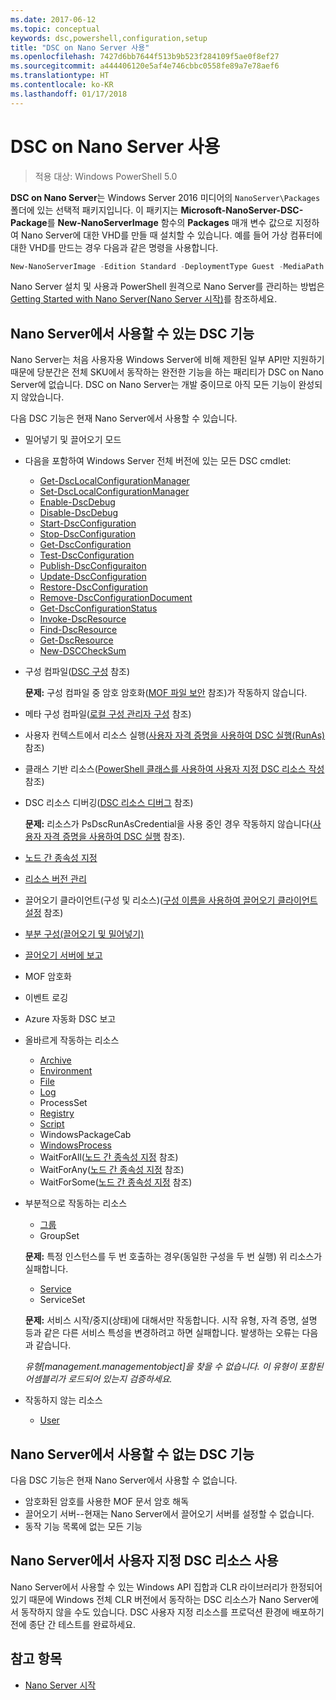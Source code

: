 ```yaml
---
ms.date: 2017-06-12
ms.topic: conceptual
keywords: dsc,powershell,configuration,setup
title: "DSC on Nano Server 사용"
ms.openlocfilehash: 7427d6bb7644f513b9b523f284109f5ae0f8ef27
ms.sourcegitcommit: a444406120e5af4e746cbbc0558fe89a7e78aef6
ms.translationtype: HT
ms.contentlocale: ko-KR
ms.lasthandoff: 01/17/2018
---
```

# <a name="using-dsc-on-nano-server"></a>DSC on Nano Server 사용

> 적용 대상: Windows PowerShell 5.0

**DSC on Nano Server**는 Windows Server 2016 미디어의 `NanoServer\Packages` 폴더에 있는 선택적 패키지입니다. 이 패키지는 **Microsoft-NanoServer-DSC-Package**를 **New-NanoServerImage** 함수의 **Packages** 매개 변수 값으로 지정하여 Nano Server에 대한 VHD를 만들 때 설치할 수 있습니다. 예를 들어 가상 컴퓨터에 대한 VHD를 만드는 경우 다음과 같은 명령을 사용합니다.

```powershell
New-NanoServerImage -Edition Standard -DeploymentType Guest -MediaPath f:\ -BasePath .\Base -TargetPath .\Nano1\Nano.vhd -ComputerName Nano1 -Packages Microsoft-NanoServer-DSC-Package
```

Nano Server 설치 및 사용과 PowerShell 원격으로 Nano Server를 관리하는 방법은 [Getting Started with Nano Server(Nano Server 시작)](https://technet.microsoft.com/en-us/library/mt126167.aspx)를 참조하세요.


## <a name="dsc-features-available-on-nano-server"></a>Nano Server에서 사용할 수 있는 DSC 기능

 Nano Server는 처음 사용자용 Windows Server에 비해 제한된 일부 API만 지원하기 때문에 당분간은 전체 SKU에서 동작하는 완전한 기능을 하는 패리티가 DSC on Nano Server에 없습니다. DSC on Nano Server는 개발 중이므로 아직 모든 기능이 완성되지 않았습니다.
 
 다음 DSC 기능은 현재 Nano Server에서 사용할 수 있습니다. 


* 밀어넣기 및 끌어오기 모드

* 다음을 포함하여 Windows Server 전체 버전에 있는 모든 DSC cmdlet: 
  * [Get-DscLocalConfigurationManager](https://technet.microsoft.com/en-us/library/dn407378.aspx)
  * [Set-DscLocalConfigurationManager](https://technet.microsoft.com/en-us/library/dn521621.aspx)   
  * [Enable-DscDebug](https://technet.microsoft.com/en-us/library/mt517870.aspx)
  * [Disable-DscDebug](https://technet.microsoft.com/en-us/library/mt517872.aspx)       
  * [Start-DscConfiguration](https://technet.microsoft.com/en-us/library/dn521623.aspx)
  * [Stop-DscConfiguration](https://technet.microsoft.com/en-us/library/mt143542.aspx)
  * [Get-DscConfiguration](https://technet.microsoft.com/en-us/library/dn407379.aspx)
  * [Test-DscConfiguration](https://technet.microsoft.com/en-us/library/dn407382.aspx)      
  * [Publish-DscConfiguraiton](https://technet.microsoft.com/en-us/library/mt517875.aspx) 
  * [Update-DscConfiguration](https://technet.microsoft.com/en-us/library/mt143541.aspx)
  * [Restore-DscConfiguration](https://technet.microsoft.com/en-us/library/dn407383.aspx)
  * [Remove-DscConfigurationDocument](https://technet.microsoft.com/en-us/library/mt143544.aspx)
  * [Get-DscConfigurationStatus](https://technet.microsoft.com/en-us/library/mt517868.aspx)
  * [Invoke-DscResource](https://technet.microsoft.com/en-us/library/mt517869.aspx)
  * [Find-DscResource](https://technet.microsoft.com/en-us/library/mt517874.aspx)
  * [Get-DscResource](https://technet.microsoft.com/en-us/library/dn521625.aspx)
  * [New-DSCCheckSum](https://technet.microsoft.com/en-us/library/dn521622.aspx)    

* 구성 컴파일([DSC 구성](configurations.md) 참조)

  **문제:** 구성 컴파일 중 암호 암호화([MOF 파일 보안](securemof.md) 참조)가 작동하지 않습니다.

* 메타 구성 컴파일([로컬 구성 관리자 구성](metaConfig.md) 참조)

* 사용자 컨텍스트에서 리소스 실행([사용자 자격 증명을 사용하여 DSC 실행(RunAs)](runAsUser.md) 참조)

* 클래스 기반 리소스([PowerShell 클래스를 사용하여 사용자 지정 DSC 리소스 작성](authoringResourceClass.md) 참조)

* DSC 리소스 디버깅([DSC 리소스 디버그](debugresource.md) 참조)
  
  **문제:** 리소스가 PsDscRunAsCredential을 사용 중인 경우 작동하지 않습니다([사용자 자격 증명을 사용하여 DSC 실행](runAsUser.md) 참조).

* [노드 간 종속성 지정](crossNodeDependencies.md) 

* [리소스 버전 관리](sxsResource.md)

* 끌어오기 클라이언트(구성 및 리소스)([구성 이름을 사용하여 끌어오기 클라이언트 설정](pullClientConfigNames.md) 참조)

* [부분 구성(끌어오기 및 밀어넣기)](partialConfigs.md)

* [끌어오기 서버에 보고](reportServer.md) 

* MOF 암호화

* 이벤트 로깅

* Azure 자동화 DSC 보고

* 올바르게 작동하는 리소스
  * [Archive](archiveResource.md)
  * [Environment](environmentResource.md)
  * [File](fileResource.md)
  * [Log](logResource.md)
  * ProcessSet
  * [Registry](registryResource.md)
  * [Script](scriptResource.md)
  * WindowsPackageCab
  * [WindowsProcess](windowsProcessResource.md)
  * WaitForAll([노드 간 종속성 지정](crossNodeDependencies.md) 참조)
  * WaitForAny([노드 간 종속성 지정](crossNodeDependencies.md) 참조)
  * WaitForSome([노드 간 종속성 지정](crossNodeDependencies.md) 참조)

* 부분적으로 작동하는 리소스
  * [그룹](groupResource.md)
  * GroupSet
  
  **문제:** 특정 인스턴스를 두 번 호출하는 경우(동일한 구성을 두 번 실행) 위 리소스가 실패합니다.
  
  * [Service](serviceResource.md)
  * ServiceSet
  
  **문제:** 서비스 시작/중지(상태)에 대해서만 작동합니다. 시작 유형, 자격 증명, 설명 등과 같은 다른 서비스 특성을 변경하려고 하면 실패합니다. 발생하는 오류는 다음과 같습니다.
  
  *유형[management.managementobject]을 찾을 수 없습니다. 이 유형이 포함된 어셈블리가 로드되어 있는지 검증하세요.*
  
* 작동하지 않는 리소스
  * [User](userResource.md)
  

## <a name="dsc-features-not-available-on-nano-server"></a>Nano Server에서 사용할 수 없는 DSC 기능

다음 DSC 기능은 현재 Nano Server에서 사용할 수 없습니다.

* 암호화된 암호를 사용한 MOF 문서 암호 해독 
* 끌어오기 서버--현재는 Nano Server에서 끌어오기 서버를 설정할 수 없습니다.
* 동작 기능 목록에 없는 모든 기능

## <a name="using-custom-dsc-resources-on-nano-server"></a>Nano Server에서 사용자 지정 DSC 리소스 사용
 
Nano Server에서 사용할 수 있는 Windows API 집합과 CLR 라이브러리가 한정되어 있기 때문에 Windows 전체 CLR 버전에서 동작하는 DSC 리소스가 Nano Server에서 동작하지 않을 수도 있습니다. DSC 사용자 지정 리소스를 프로덕션 환경에 배포하기 전에 종단 간 테스트를 완료하세요.

## <a name="see-also"></a>참고 항목
- [Nano Server 시작](https://technet.microsoft.com/en-us/library/mt126167.aspx)

